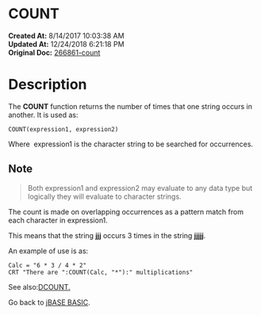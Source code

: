 # COUNT

**Created At:** 8/14/2017 10:03:38 AM  
**Updated At:** 12/24/2018 6:21:18 PM  
**Original Doc:** [266861-count](https://docs.jbase.com/36868-jbase-basic/266861-count)  


# Description

The **COUNT** function returns the number of times that one string occurs in another. It is used as:

```
COUNT(expression1, expression2)
```

Where  expression1 is the character string to be searched for occurrences.

## Note


> Both expression1 and expression2 may evaluate to any data type but logically they will evaluate to character strings.


The count is made on overlapping occurrences as a pattern match from each character in expression1.

This means that the string **jjj** occurs 3 times in the string **jjjjj**.

An example of use is as:

```
Calc = "6 * 3 / 4 * 2"
CRT "There are ":COUNT(Calc, "*"):" multiplications"
```



See also:[DCOUNT.](266871-dcount)

Go back to [jBASE BASIC](263498-jbase-basic).
